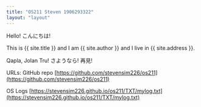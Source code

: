 ```yaml
---
title: "OS211 Steven 1906293322"
layout: "layout"
---
```


Hello! こんにちは!

This is {{ site.title }} and I am {{ site.author }} and I live in {{ site.address }}.

Qapla, Jolan Tru!
さようなら!
再見!

URLs:
GitHub repo [https://github.com/stevensim226/os211](https://github.com/stevensim226/os211)

OS Logs [https://stevensim226.github.io/os211/TXT/mylog.txt](https://stevensim226.github.io/os211/TXT/mylog.txt)